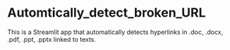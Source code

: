 # Automtically_detect_broken_URL


This is a Streamlit app that automatically detects hyperlinks in .doc, .docx, .pdf, .ppt, .pptx linked to texts. 
